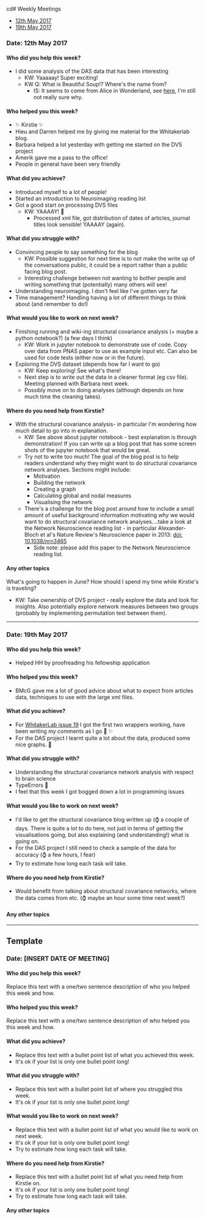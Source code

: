 cd# Weekly Meetings

* [12th May 2017](#date-12th-may-2017)
* [19th May 2017](#date-19th-may-2017)

<a id=date-12th-may-2017></a>
### Date: 12th May 2017

#### Who did you help this week?

* I did some analysis of the DAS data that has been interesting
  * KW: Yaaaaay! Super exciting!
  * KW Q: What is Beautiful Soup!? Where's the name from?
    * IS: It seems to come from Alice in Wonderland, see [here](http://www.authorama.com/alice-in-wonderland-10.html), I'm still not really sure why.

#### Who helped you this week?

* :sparkles: Kirstie :sparkles:
* Hieu and Darren helped me by giving me material for the Whitakerlab blog.
* Barbara helped a lot yesterday with getting me started on the DVS project
* Amerik gave me a pass to the office!
* People in general have been very friendly

#### What did you achieve?

* Introduced myself to a lot of people!
* Started an introduction to Neuroimaging reading list
* Got a good start on processing DVS files
  * KW: YAAAAY! :sparkling_heart:
    * Processed xml file, got distribution of dates of articles, journal titles look sensible! YAAAAY (again).

#### What did you struggle with?

* Convincing people to say something for the blog
  * KW: Possible suggestion for next time is to not make the write up of the conversations public, it could be a report rather than a public facing blog post.
  * Interesting challenge between not wanting to bother people and writing something that (potentially) many others will see!
* Understanding neuroimaging. I don't feel like I've gotten very far
* Time management? Handling having a lot of different things to think about (and remember to do!)

#### What would you like to work on next week?

* Finishing running and wiki-ing structural covariance analysis (+ maybe a python notebook?) (a few days I think)
  * KW: Work in jupyter notebook to demonstrate use of code. Copy over data from PNAS paper to use as example input etc. Can also be used for code tests (either now or in the future).
* Exploring the DVS dataset (depends how far I want to go)
  * KW: Keep exploring! See what's there!
  * Next step is to write out the data in a cleaner format (eg csv file). Meeting planned with Barbara next week.
  * Possibly move on to doing analyses (although depends on how much time the cleaning takes).


#### Where do you need help from Kirstie?

* With the structural covariance analysis- in particular I'm wondering how much detail to go into in explanation.
  * KW: See above about jupyter notebook - best explanation is through demonstration! If you can write up a blog post that has some screen shots of the jupyter notebook that would be great.
  * Try not to write too much! The goal of the blog post is to help readers understand why they might want to do structural covariance network analyses. Sections might include:
    * Motivation
    * Building the network
    * Creating a graph
    * Calculating global and nodal measures
    * Visualising the network
  * There's a challenge for the blog post around how to include a small amount of useful background information motivating *why* we would want to do structural covariance network analyses....take a look at the Network Neuroscience reading list - in particular Alexander-Bloch et al's Nature Review's Neuroscience paper in 2013:  [doi: 10.1038/nrn3465](http://www.nature.com/nrn/journal/v14/n5/full/nrn3465.html)
    * Side note: please add this paper to the Network Neuroscience reading list.

#### Any other topics

What's going to happen in June? How should I spend my time while Kirstie's is traveling?
* KW: Take ownership of DVS project - really explore the data and look for insights. Also potentially explore network measures between two groups (probably by implementing permutation test between them).

---


<a id='date-19th-may-2017'></a>
### Date: 19th May 2017

#### Who did you help this week?

* Helped HH by proofreading his fellowship application

#### Who helped you this week?

* BMcG gave me a lot of good advice about what to expect from articles data, techniques to use with the large xml files.

#### What did you achieve?

* For [WhitakerLab issue 19](https://github.com/WhitakerLab/WhitakerLabProjectManagement/issues/19) I got the first two wrappers working, have been writing my comments as I go :carousel_horse: :sparkles:
* For the DAS project I learnt quite a lot about the data, produced some nice graphs. :art:

#### What did you struggle with?

* Understanding the structural covariance network analysis with respect to brain science
* TypeErrors :moyai:
* I feel that this week I got bogged down a lot in programming issues

#### What would you like to work on next week?

* I'd like to get the structural covariance blog written up (:watch: a couple of days. There is quite a lot to do here, not just in terms of getting the visualisations going, but also explaining (and understanding!) what is going on.
* For the DAS project I still need to check a sample of the data for accuracy (:watch:  a few hours, I fear)
* Try to estimate how long each task will take.

#### Where do you need help from Kirstie?

* Would benefit from talking about structural covariance networks, where the data comes from etc. (:watch: maybe an hour some time next week?)


#### Any other topics
---

## Template

### Date: [INSERT DATE OF MEETING]

#### Who did you help this week?

Replace this text with a one/two sentence description of who you helped this week and how.


#### Who helped you this week?

Replace this text with a one/two sentence description of who helped you this week and how.

#### What did you achieve?

* Replace this text with a bullet point list of what you achieved this week.
* It's ok if your list is only one bullet point long!

#### What did you struggle with?

* Replace this text with a bullet point list of where you struggled this week.
* It's ok if your list is only one bullet point long!

#### What would you like to work on next week?

* Replace this text with a bullet point list of what you would like to work on next week.
* It's ok if your list is only one bullet point long!
* Try to estimate how long each task will take.

#### Where do you need help from Kirstie?

* Replace this text with a bullet point list of what you need help from Kirstie on.
* It's ok if your list is only one bullet point long!
* Try to estimate how long each task will take.

#### Any other topics
